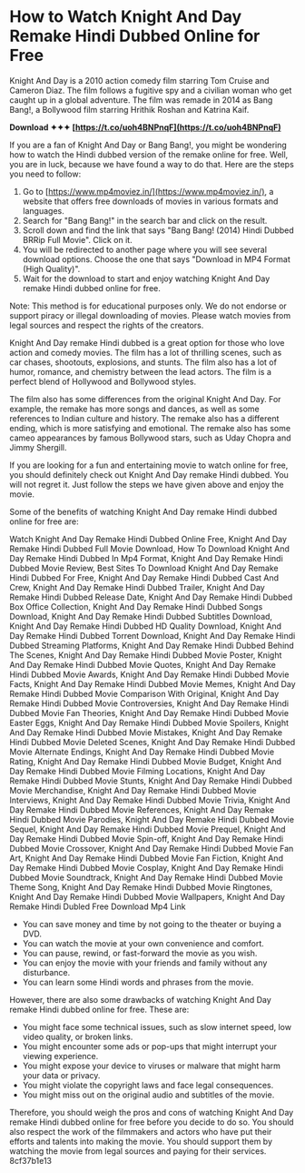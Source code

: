 
 
# How to Watch Knight And Day Remake Hindi Dubbed Online for Free
 
Knight And Day is a 2010 action comedy film starring Tom Cruise and Cameron Diaz. The film follows a fugitive spy and a civilian woman who get caught up in a global adventure. The film was remade in 2014 as Bang Bang!, a Bollywood film starring Hrithik Roshan and Katrina Kaif.
 
**Download ✦✦✦ [https://t.co/uoh4BNPnqF](https://t.co/uoh4BNPnqF)**


 
If you are a fan of Knight And Day or Bang Bang!, you might be wondering how to watch the Hindi dubbed version of the remake online for free. Well, you are in luck, because we have found a way to do that. Here are the steps you need to follow:
 
1. Go to [https://www.mp4moviez.in/](https://www.mp4moviez.in/), a website that offers free downloads of movies in various formats and languages.
2. Search for "Bang Bang!" in the search bar and click on the result.
3. Scroll down and find the link that says "Bang Bang! (2014) Hindi Dubbed BRRip Full Movie". Click on it.
4. You will be redirected to another page where you will see several download options. Choose the one that says "Download in MP4 Format (High Quality)".
5. Wait for the download to start and enjoy watching Knight And Day remake Hindi dubbed online for free.

Note: This method is for educational purposes only. We do not endorse or support piracy or illegal downloading of movies. Please watch movies from legal sources and respect the rights of the creators.
  
Knight And Day remake Hindi dubbed is a great option for those who love action and comedy movies. The film has a lot of thrilling scenes, such as car chases, shootouts, explosions, and stunts. The film also has a lot of humor, romance, and chemistry between the lead actors. The film is a perfect blend of Hollywood and Bollywood styles.
 
The film also has some differences from the original Knight And Day. For example, the remake has more songs and dances, as well as some references to Indian culture and history. The remake also has a different ending, which is more satisfying and emotional. The remake also has some cameo appearances by famous Bollywood stars, such as Uday Chopra and Jimmy Shergill.
 
If you are looking for a fun and entertaining movie to watch online for free, you should definitely check out Knight And Day remake Hindi dubbed. You will not regret it. Just follow the steps we have given above and enjoy the movie.
  
Some of the benefits of watching Knight And Day remake Hindi dubbed online for free are:
 
Watch Knight And Day Remake Hindi Dubbed Online Free,  Knight And Day Remake Hindi Dubbed Full Movie Download,  How To Download Knight And Day Remake Hindi Dubbed In Mp4 Format,  Knight And Day Remake Hindi Dubbed Movie Review,  Best Sites To Download Knight And Day Remake Hindi Dubbed For Free,  Knight And Day Remake Hindi Dubbed Cast And Crew,  Knight And Day Remake Hindi Dubbed Trailer,  Knight And Day Remake Hindi Dubbed Release Date,  Knight And Day Remake Hindi Dubbed Box Office Collection,  Knight And Day Remake Hindi Dubbed Songs Download,  Knight And Day Remake Hindi Dubbed Subtitles Download,  Knight And Day Remake Hindi Dubbed HD Quality Download,  Knight And Day Remake Hindi Dubbed Torrent Download,  Knight And Day Remake Hindi Dubbed Streaming Platforms,  Knight And Day Remake Hindi Dubbed Behind The Scenes,  Knight And Day Remake Hindi Dubbed Movie Poster,  Knight And Day Remake Hindi Dubbed Movie Quotes,  Knight And Day Remake Hindi Dubbed Movie Awards,  Knight And Day Remake Hindi Dubbed Movie Facts,  Knight And Day Remake Hindi Dubbed Movie Memes,  Knight And Day Remake Hindi Dubbed Movie Comparison With Original,  Knight And Day Remake Hindi Dubbed Movie Controversies,  Knight And Day Remake Hindi Dubbed Movie Fan Theories,  Knight And Day Remake Hindi Dubbed Movie Easter Eggs,  Knight And Day Remake Hindi Dubbed Movie Spoilers,  Knight And Day Remake Hindi Dubbed Movie Mistakes,  Knight And Day Remake Hindi Dubbed Movie Deleted Scenes,  Knight And Day Remake Hindi Dubbed Movie Alternate Endings,  Knight And Day Remake Hindi Dubbed Movie Rating,  Knight And Day Remake Hindi Dubbed Movie Budget,  Knight And Day Remake Hindi Dubbed Movie Filming Locations,  Knight And Day Remake Hindi Dubbed Movie Stunts,  Knight And Day Remake Hindi Dubbed Movie Merchandise,  Knight And Day Remake Hindi Dubbed Movie Interviews,  Knight And Day Remake Hindi Dubbed Movie Trivia,  Knight And Day Remake Hindi Dubbed Movie References,  Knight And Day Remake Hindi Dubbed Movie Parodies,  Knight And Day Remake Hindi Dubbed Movie Sequel,  Knight And Day Remake Hindi Dubbed Movie Prequel,  Knight And Day Remake Hindi Dubbed Movie Spin-off,  Knight And Day Remake Hindi Dubbed Movie Crossover,  Knight And Day Remake Hindi Dubbed Movie Fan Art,  Knight And Day Remake Hindi Dubbed Movie Fan Fiction,  Knight And Day Remake Hindi Dubbed Movie Cosplay,  Knight And Day Remake Hindi Dubbed Movie Soundtrack,  Knight And Day Remake Hindi Dubbed Movie Theme Song,  Knight And Day Remake Hindi Dubbed Movie Ringtones,  Knight And Day Remake Hindi Dubbed Movie Wallpapers,  Knight And Day Remake Hindi Dubled Free Download Mp4 Link

- You can save money and time by not going to the theater or buying a DVD.
- You can watch the movie at your own convenience and comfort.
- You can pause, rewind, or fast-forward the movie as you wish.
- You can enjoy the movie with your friends and family without any disturbance.
- You can learn some Hindi words and phrases from the movie.

However, there are also some drawbacks of watching Knight And Day remake Hindi dubbed online for free. These are:

- You might face some technical issues, such as slow internet speed, low video quality, or broken links.
- You might encounter some ads or pop-ups that might interrupt your viewing experience.
- You might expose your device to viruses or malware that might harm your data or privacy.
- You might violate the copyright laws and face legal consequences.
- You might miss out on the original audio and subtitles of the movie.

Therefore, you should weigh the pros and cons of watching Knight And Day remake Hindi dubbed online for free before you decide to do so. You should also respect the work of the filmmakers and actors who have put their efforts and talents into making the movie. You should support them by watching the movie from legal sources and paying for their services.
 8cf37b1e13
 
